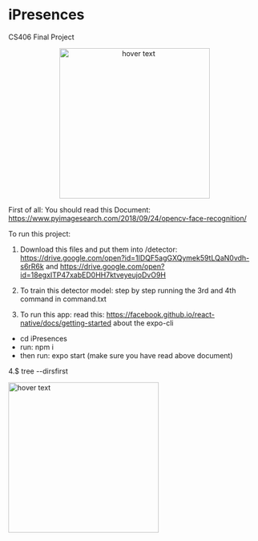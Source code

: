 # iPresences
CS406 Final Project

<p align="center">
  <img src="https://drive.google.com/uc?id=1iKbi3TZtRTEuxWmJPS4j67LESRwfbuHD" width="300" title="hover text">
</p>

First of all: You should read this Document: https://www.pyimagesearch.com/2018/09/24/opencv-face-recognition/

To run this project:

1. Download this files and put them into /detector:
  https://drive.google.com/open?id=1IDQF5agGXQymek59tLQaN0vdh-s6rR6k
  and
  https://drive.google.com/open?id=18egxITP47xabED0HH7ktveyeujoDvO9H

2. To train this detector model: step by step running the 3rd and 4th command in command.txt

3. To run this app: read this: https://facebook.github.io/react-native/docs/getting-started about the expo-cli
  + cd iPresences
  + run: npm i
  + then run: expo start (make sure you have read above document)
  
4.$ tree --dirsfirst
<p>
<img src="https://drive.google.com/uc?id=1v9AIFa3gV5r8e2zrvF4YLxPO5BNx2Puf" width="300" title="hover text">
</p>
